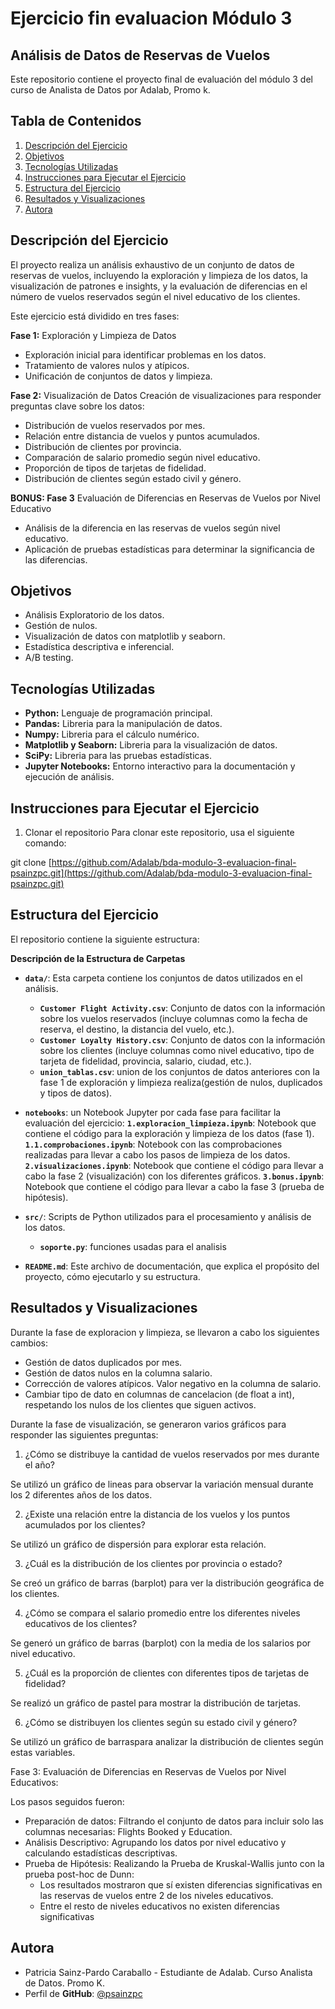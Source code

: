 # Ejercicio fin evaluacion Módulo 3
## Análisis de Datos de Reservas de Vuelos

Este repositorio contiene el proyecto final de evaluación del módulo 3 del curso de Analista de Datos por Adalab, Promo k. 


## Tabla de Contenidos
1. [Descripción del Ejercicio](#descripción-del-ejercicio)
2. [Objetivos](#objetivos)
3. [Tecnologías Utilizadas](#tecnologias-utilizadas)
4. [Instrucciones para Ejecutar el Ejercicio](#instrucciones-para-ejecutar-el-ejercicio)
5. [Estructura del Ejercicio](#estructura-del-ejercicio)
6. [Resultados y Visualizaciones](#resultados-y-visualizaciones)
7. [Autora](#autora)

## Descripción del Ejercicio

El proyecto realiza un análisis exhaustivo de un conjunto de datos de reservas de vuelos, incluyendo la exploración y limpieza de los datos, 
la visualización de patrones e insights, y la evaluación de diferencias en el número de vuelos reservados según el nivel educativo de los clientes.

Este ejercicio está dividido en tres fases:

**Fase 1:** Exploración y Limpieza de Datos
- Exploración inicial para identificar problemas en los datos.
- Tratamiento de valores nulos y atípicos.
- Unificación de conjuntos de datos y limpieza.

**Fase 2:** Visualización de Datos
Creación de visualizaciones para responder preguntas clave sobre los datos:
- Distribución de vuelos reservados por mes.
- Relación entre distancia de vuelos y puntos acumulados.
- Distribución de clientes por provincia.
- Comparación de salario promedio según nivel educativo.
- Proporción de tipos de tarjetas de fidelidad.
- Distribución de clientes según estado civil y género.
  
**BONUS: Fase 3** Evaluación de Diferencias en Reservas de Vuelos por Nivel Educativo
- Análisis de la diferencia en las reservas de vuelos según nivel educativo.
- Aplicación de pruebas estadísticas para determinar la significancia de las diferencias.

## Objetivos

- Análisis Exploratorio de los datos.
- Gestión de nulos.
- Visualización de datos con matplotlib y seaborn.
- Estadística descriptiva e inferencial.
- A/B testing.

## Tecnologías Utilizadas

- **Python:** Lenguaje de programación principal.
- **Pandas:** Libreria para la manipulación de datos.
- **Numpy:** Libreria para el cálculo numérico.
- **Matplotlib y Seaborn:** Libreria para la visualización de datos.
- **SciPy:** Libreria para las pruebas estadísticas.
- **Jupyter Notebooks:** Entorno interactivo para la documentación y ejecución de análisis.

## Instrucciones para Ejecutar el Ejercicio

1. Clonar el repositorio
Para clonar este repositorio, usa el siguiente comando: 

git clone [https://github.com/Adalab/bda-modulo-3-evaluacion-final-psainzpc.git](https://github.com/Adalab/bda-modulo-3-evaluacion-final-psainzpc.git)

## Estructura del Ejercicio

El repositorio contiene la siguiente estructura:

**Descripción de la Estructura de Carpetas**

- **`data/`**: Esta carpeta contiene los conjuntos de datos utilizados en el análisis.
  - **`Customer Flight Activity.csv`**: Conjunto de datos con la información sobre los vuelos reservados (incluye columnas como la fecha de reserva, el destino, la distancia del vuelo, etc.).
  - **`Customer Loyalty History.csv`**: Conjunto de datos con la información sobre los clientes (incluye columnas como nivel educativo, tipo de tarjeta de fidelidad, provincia, salario, ciudad, etc.).
  - **`union_tablas.csv`**: union de los conjuntos de datos anteriores con la fase 1 de exploración y limpieza realiza(gestión de nulos, duplicados y tipos de datos).

- **`notebooks`**: un Notebook Jupyter por cada fase para facilitar la evaluación del ejercicio: 
  **`1.exploracion_limpieza.ipynb`**: Notebook que contiene el código para la exploración y limpieza de los datos (fase 1).
  **`1.1.comprobaciones.ipynb`**: Notebook con las comprobaciones realizadas para llevar a cabo los pasos de limpieza de los datos.
  **`2.visualizaciones.ipynb`**: Notebook que contiene el código para llevar a cabo la fase 2 (visualización) con los diferentes gráficos.
  **`3.bonus.ipynb`**: Notebook que contiene el código para llevar a cabo la fase 3 (prueba de hipótesis).

- **`src/`**: Scripts de Python utilizados para el procesamiento y análisis de los datos. 
  - **`soporte.py`**: funciones usadas para el analisis

- **`README.md`**: Este archivo de documentación, que explica el propósito del proyecto, cómo ejecutarlo y su estructura.

## Resultados y Visualizaciones
Durante la fase de exploracion y limpieza, se llevaron a cabo los siguientes cambios: 
- Gestión de datos duplicados por mes.
- Gestión de datos nulos en la columna salario.
- Corrección de valores atípicos. Valor negativo en la columna de salario.
- Cambiar tipo de dato en columnas de cancelacion (de float a int), respetando los nulos de los clientes que siguen activos.

Durante la fase de visualización, se generaron varios gráficos para responder las siguientes preguntas:

1.  ¿Cómo se distribuye la cantidad de vuelos reservados por mes durante el año?
   
Se utilizó un gráfico de lineas para observar la variación mensual durante los 2 diferentes años de los datos.

2. ¿Existe una relación entre la distancia de los vuelos y los puntos acumulados por los clientes?

Se utilizó un gráfico de dispersión para explorar esta relación.

3. ¿Cuál es la distribución de los clientes por provincia o estado?

Se creó un gráfico de barras (barplot) para ver la distribución geográfica de los clientes.

4. ¿Cómo se compara el salario promedio entre los diferentes niveles educativos de los clientes?
   

Se generó un gráfico de barras (barplot) con la media de los salarios por nivel educativo.

5. ¿Cuál es la proporción de clientes con diferentes tipos de tarjetas de fidelidad?

Se realizó un gráfico de pastel para mostrar la distribución de tarjetas.

6. ¿Cómo se distribuyen los clientes según su estado civil y género?

Se utilizó un gráfico de barraspara analizar la distribución de clientes según estas variables.

Fase 3: Evaluación de Diferencias en Reservas de Vuelos por Nivel Educativos:

Los pasos seguidos fueron:
- Preparación de datos: Filtrando el conjunto de datos para incluir solo las columnas necesarias: Flights Booked y Education.
- Análisis Descriptivo: Agrupando los datos por nivel educativo y calculando estadísticas descriptivas.
- Prueba de Hipótesis: Realizando la Prueba de Kruskal-Wallis junto con la prueba post-hoc de Dunn:
  * Los resultados mostraron que sí existen diferencias significativas en las reservas de vuelos entre 2 de los niveles educativos.
  * Entre el resto de niveles educativos no existen diferencias significativas


## Autora
* Patricia Sainz-Pardo Caraballo - Estudiante de Adalab. Curso Analista de Datos. Promo K.
* Perfil de **GitHub**: [@psainzpc](https://github.com/psainzpc)

